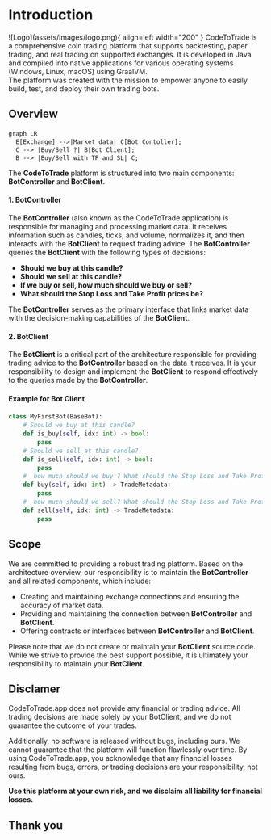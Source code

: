 # Introduction
<div class="result" markdown>
![Logo](assets/images/logo.png){ align=left width="200" }
CodeToTrade is a comprehensive coin trading platform that supports backtesting, paper trading, and real trading on supported exchanges. It is developed in Java and compiled into native applications for various operating systems (Windows, Linux, macOS) using GraalVM.
</div>
The platform was created with the mission to empower anyone to easily build, test, and deploy their own trading bots. 

##  Overview

``` mermaid
graph LR
  E[Exchange] -->|Market data| C[Bot Contoller];
  C --> |Buy/Sell ?| B[Bot Client];
  B --> |Buy/Sell with TP and SL| C;
```
The **CodeToTrade** platform is structured into two main components: **BotController** and **BotClient**.

#### 1. **BotController**
The **BotController** (also known as the CodeToTrade application) is responsible for managing and processing market data. It receives information such as candles, ticks, and volume, normalizes it, and then interacts with the **BotClient** to request trading advice. The **BotController** queries the **BotClient** with the following types of decisions:

- **Should we buy at this candle?**
- **Should we sell at this candle?**
- **If we buy or sell, how much should we buy or sell?**
- **What should the Stop Loss and Take Profit prices be?**

The **BotController** serves as the primary interface that links market data with the decision-making capabilities of the **BotClient**.

#### 2. **BotClient**
The **BotClient** is a critical part of the architecture responsible for providing trading advice to the **BotController** based on the data it receives. It is your responsibility to design and implement the **BotClient** to respond effectively to the queries made by the **BotController**. 

#### Example for Bot Client
```Python
class MyFirstBot(BaseBot):
    # Should we buy at this candle?
    def is_buy(self, idx: int) -> bool:
        pass
    # Should we sell at this candle?
    def is_sell(self, idx: int) -> bool:
        pass
    #  how much should we buy ? What should the Stop Loss and Take Profit prices be?
    def buy(self, idx: int) -> TradeMetadata:
        pass
    #  how much should we sell? What should the Stop Loss and Take Profit prices be?
    def sell(self, idx: int) -> TradeMetadata:
        pass
```

## Scope

We are committed to providing a robust trading platform. Based on the architecture overview, our responsibility is to maintain the **BotController** and all related components, which include:

- Creating and maintaining exchange connections and ensuring the accuracy of market data.
- Providing and maintaining the connection between **BotController** and **BotClient**.
- Offering contracts or interfaces between **BotController** and **BotClient**.

Please note that we do not create or maintain your **BotClient** source code. While we strive to provide the best support possible, it is ultimately your responsibility to maintain your **BotClient**.

## Disclamer

CodeToTrade.app does not provide any financial or trading advice. All trading decisions are made solely by your BotClient, and we do not guarantee the outcome of your trades. 

Additionally, no software is released without bugs, including ours. We cannot guarantee that the platform will function flawlessly over time. By using CodeToTrade.app, you acknowledge that any financial losses resulting from bugs, errors, or trading decisions are your responsibility, not ours. 

**Use this platform at your own risk, and we disclaim all liability for financial losses.**

## Thank you